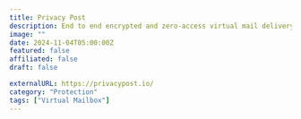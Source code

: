 ```yaml
---
title: Privacy Post
description: End to end encrypted and zero-access virtual mail delivery secured by Protonmail.
image: ""
date: 2024-11-04T05:00:00Z
featured: false
affiliated: false
draft: false

externalURL: https://privacypost.io/
category: "Protection"
tags: ["Virtual Mailbox"]
---
```

